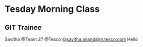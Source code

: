 # Tesday Morning Class

## GIT Trainee

Savitha @Team 27 @Tesco @savitha.anand@in.tesco.com
Hello
 
